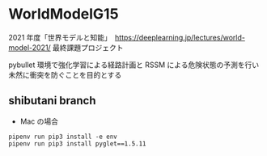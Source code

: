 # WorldModelG15

2021 年度「世界モデルと知能」　https://deeplearning.jp/lectures/world-model-2021/
最終課題プロジェクト

pybullet 環境で強化学習による経路計画と RSSM による危険状態の予測を行い未然に衝突を防ぐことを目的とする

## shibutani branch

- Mac の場合

`pipenv run pip3 install -e env`  
`pipenv run pip3 install pyglet==1.5.11`


